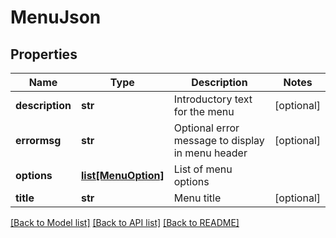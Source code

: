# MenuJson

## Properties
Name | Type | Description | Notes
------------ | ------------- | ------------- | -------------
**description** | **str** | Introductory text for the menu | [optional] 
**errormsg** | **str** | Optional error message to display in menu header | [optional] 
**options** | [**list[MenuOption]**](MenuOption.md) | List of menu options | 
**title** | **str** | Menu title | [optional] 

[[Back to Model list]](../README.md#documentation-for-models) [[Back to API list]](../README.md#documentation-for-api-endpoints) [[Back to README]](../README.md)


